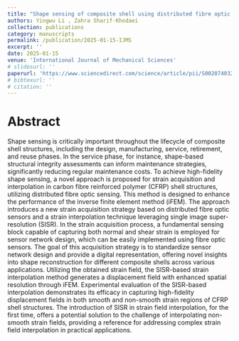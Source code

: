 ```yaml
---
title: "Shape sensing of composite shell using distributed fibre optic sensing"
authors: Yingwu Li , Zahra Sharif-Khodaei
collection: publications
category: manuscripts
permalink: /publication/2025-01-15-IJMS
excerpt: ''
date: 2025-01-15
venue: 'International Journal of Mechanical Sciences'
# slidesurl: ''
paperurl: 'https://www.sciencedirect.com/science/article/pii/S0020740324009007'
# bibtexurl: ''
# citation: ''
---
```


# Abstract
Shape sensing is critically important throughout the lifecycle of composite shell structures, including the design, manufacturing, service, retirement, and reuse phases. In the service phase, for instance, shape-based structural integrity assessments can inform maintenance strategies, significantly reducing regular maintenance costs. To achieve high-fidelity shape sensing, a novel approach is proposed for strain acquisition and interpolation in carbon fibre reinforced polymer (CFRP) shell structures, utilizing distributed fibre optic sensing. This method is designed to enhance the performance of the inverse finite element method (iFEM). The approach introduces a new strain acquisition strategy based on distributed fibre optic sensors and a strain interpolation technique leveraging single image super-resolution (SISR). In the strain acquisition process, a fundamental sensing block capable of capturing both normal and shear strain is employed for sensor network design, which can be easily implemented using fibre optic sensors. The goal of this acquisition strategy is to standardize sensor network design and provide a digital representation, offering novel insights into shape reconstruction for different composite shells across various applications. Utilizing the obtained strain field, the SISR-based strain interpolation method generates a displacement field with enhanced spatial resolution through iFEM. Experimental evaluation of the SISR-based interpolation demonstrates its efficacy in capturing high-fidelity displacement fields in both smooth and non-smooth strain regions of CFRP shell structures. The introduction of SISR in strain field interpolation, for the first time, offers a potential solution to the challenge of interpolating non-smooth strain fields, providing a reference for addressing complex strain field interpolation in practical applications.